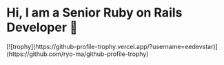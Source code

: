 <h1>Hi, I am a Senior Ruby on Rails Developer 👋</h1>
[![trophy](https://github-profile-trophy.vercel.app/?username=eedevstar)](https://github.com/ryo-ma/github-profile-trophy)

